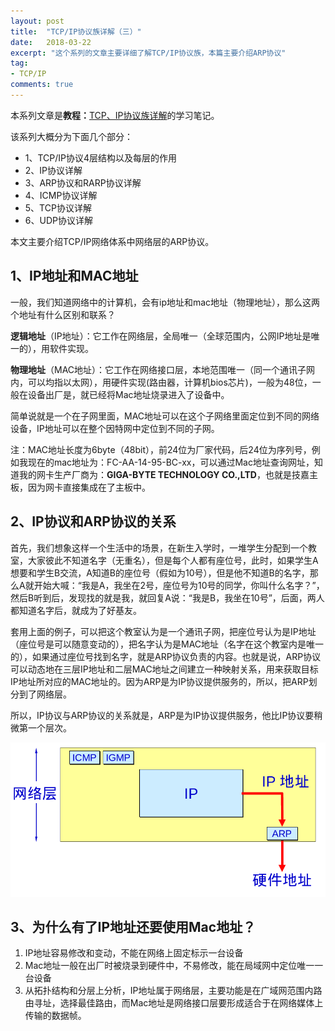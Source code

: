 ```yaml
---
layout: post
title:  "TCP/IP协议族详解（三）"
date:   2018-03-22
excerpt: "这个系列的文章主要详细了解TCP/IP协议族，本篇主要介绍ARP协议"
tag:
- TCP/IP
comments: true
---
```



本系列文章是**教程：**[TCP、IP协议族详解](http://study.163.com/course/courseMain.htm?courseId=1003343002)的学习笔记。

该系列大概分为下面几个部分：

- 1、TCP/IP协议4层结构以及每层的作用
- 2、IP协议详解
- 3、ARP协议和RARP协议详解
- 4、ICMP协议详解
- 5、TCP协议详解
- 6、UDP协议详解

本文主要介绍TCP/IP网络体系中网络层的ARP协议。

## 1、IP地址和MAC地址

一般，我们知道网络中的计算机，会有ip地址和mac地址（物理地址），那么这两个地址有什么区别和联系？

**逻辑地址**（IP地址）：它工作在网络层，全局唯一（全球范围内，公网IP地址是唯一的），用软件实现。

**物理地址**（MAC地址）：它工作在网络接口层，本地范围唯一（同一个通讯子网内，可以均指以太网），用硬件实现(路由器，计算机bios芯片)，一般为48位，一般在设备出厂是，就已经将Mac地址烧录进入了设备中。

简单说就是一个在子网里面，MAC地址可以在这个子网络里面定位到不同的网络设备，IP地址可以在整个因特网中定位到不同的子网。

注：MAC地址长度为6byte（48bit），前24位为厂家代码，后24位为序列号，例如我现在的mac地址为：FC-AA-14-95-BC-xx，可以通过Mac地址查询网址，知道我的网卡生产厂商为：**GIGA-BYTE TECHNOLOGY CO.,LTD**，也就是技嘉主板，因为网卡直接集成在了主板中。


## 2、IP协议和ARP协议的关系

首先，我们想象这样一个生活中的场景，在新生入学时，一堆学生分配到一个教室，大家彼此不知道名字（无重名），但是每个人都有座位号，此时，如果学生A想要和学生B交流，A知道B的座位号（假如为10号），但是他不知道B的名字，那么A就开始大喊：“我是A，我坐在2号，座位号为10号的同学，你叫什么名字？”，然后B听到后，发现找的就是我，就回复A说：“我是B，我坐在10号”，后面，两人都知道名字后，就成为了好基友。

套用上面的例子，可以把这个教室认为是一个通讯子网，把座位号认为是IP地址（座位号是可以随意变动的），把名字认为是MAC地址（名字在这个教室内是唯一的），如果通过座位号找到名字，就是ARP协议负责的内容。也就是说，ARP协议可以动态地在三层IP地址和二层MAC地址之间建立一种映射关系，用来获取目标IP地址所对应的MAC地址的。因为ARP是为IP协议提供服务的，所以，把ARP划分到了网络层。

所以，IP协议与ARP协议的关系就是，ARP是为IP协议提供服务，他比IP协议要稍微第一个层次。

![ARP协议与IP协议的关系](/images/posts/tcp-ip/arp-ip.png)


## 3、为什么有了IP地址还要使用Mac地址？

1. IP地址容易修改和变动，不能在网络上固定标示一台设备
2. Mac地址一般在出厂时被烧录到硬件中，不易修改，能在局域网中定位唯一一台设备
3. 从拓扑结构和分层上分析，IP地址属于网络层，主要功能是在广域网范围内路由寻址，选择最佳路由，而Mac地址是网络接口层要形成适合于在网络媒体上传输的数据帧。